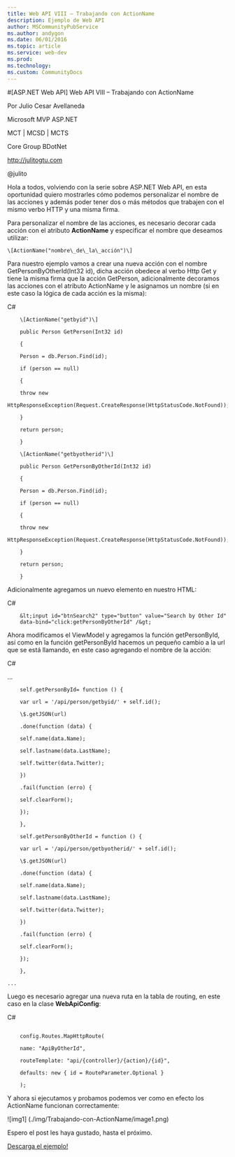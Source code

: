 ```yaml
---
title: Web API VIII – Trabajando con ActionName
description: Ejemplo de Web API
author: MSCommunityPubService
ms.author: andygon
ms.date: 06/01/2016
ms.topic: article
ms.service: web-dev
ms.prod: 
ms.technology:
ms.custom: CommunityDocs
---
```


#[ASP.NET Web API] Web API VIII – Trabajando con ActionName

Por Julio Cesar Avellaneda

Microsoft MVP ASP.NET

MCT | MCSD | MCTS

Core Group BDotNet

http://julitogtu.com

@julito

Hola a todos, volviendo con la serie sobre ASP.NET Web API, en esta
oportunidad quiero mostrarles cómo podemos personalizar el nombre de las
acciones y además poder tener dos o más métodos que trabajen con el
mismo verbo HTTP y una misma firma.

Para personalizar el nombre de las acciones, es necesario decorar cada
acción con el atributo **ActionName** y especificar el nombre que
deseamos utilizar:


```
\[ActionName("nombre\_de\_la\_acción")\]
```

Para nuestro ejemplo vamos a crear una nueva acción con el nombre
GetPersonByOtherId(Int32 id), dicha acción obedece al verbo Http Get y
tiene la misma firma que la acción GetPerson, adicionalmente decoramos
las acciones con el atributo ActionName y le asignamos un nombre (si en
este caso la lógica de cada acción es la misma):

C\#


```
    \[ActionName("getbyid")\]

    public Person GetPerson(Int32 id)

    {

    Person = db.Person.Find(id);

    if (person == null)

    {

    throw new
    HttpResponseException(Request.CreateResponse(HttpStatusCode.NotFound));

    }

    return person;

    }

    \[ActionName("getbyotherid")\]

    public Person GetPersonByOtherId(Int32 id)

    {

    Person = db.Person.Find(id);

    if (person == null)

    {

    throw new
    HttpResponseException(Request.CreateResponse(HttpStatusCode.NotFound));

    }

    return person;

    }
```

Adicionalmente agregamos un nuevo elemento en nuestro HTML:

C\#
```
    &lt;input id="btnSearch2" type="button" value="Search by Other Id"
    data-bind="click:getPersonByOtherId" /&gt;
```
Ahora modificamos el ViewModel y agregamos la función getPersonById, así
como en la función getPersonById hacemos un pequeño cambio a la url que
se está llamando, en este caso agregando el nombre de la acción:

C\#



...
```
    self.getPersonById= function () {

    var url = '/api/person/getbyid/' + self.id();

    \$.getJSON(url)

    .done(function (data) {

    self.name(data.Name);

    self.lastname(data.LastName);

    self.twitter(data.Twitter);

    })

    .fail(function (erro) {

    self.clearForm();

    });

    },

    self.getPersonByOtherId = function () {

    var url = '/api/person/getbyotherid/' + self.id();

    \$.getJSON(url)

    .done(function (data) {

    self.name(data.Name);

    self.lastname(data.LastName);

    self.twitter(data.Twitter);

    })

    .fail(function (erro) {

    self.clearForm();

    });

    },
```
    ...

Luego es necesario agregar una nueva ruta en la tabla de routing, en
este caso en la clase **WebApiConfig**:

C\#

```

    config.Routes.MapHttpRoute(

    name: "ApiByOtherId",

    routeTemplate: "api/{controller}/{action}/{id}",

    defaults: new { id = RouteParameter.Optional }

    );
```

Y ahora si ejecutamos y probamos podemos ver como en efecto los
ActionName funcionan correctamente:

![img1] (./img/Trabajando-con-ActionName/image1.png)

Espero el post les haya gustado, hasta el próximo.

[Descarga el ejemplo!](http://sdrv.ms/1ddFWSQ)




